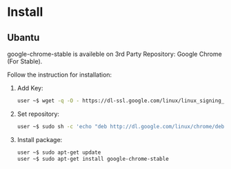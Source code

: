 # Install

## Ubantu

google-chrome-stable is availeble on 3rd Party Repository: Google Chrome (For Stable).

Follow the instruction for installation:

1. Add Key:

    ```bash
    user ~$ wget -q -O - https://dl-ssl.google.com/linux/linux_signing_key.pub | sudo apt-key add -
    ```

2. Set repository:

    ```bash
    user ~$ sudo sh -c 'echo "deb http://dl.google.com/linux/chrome/deb/ stable main" >> /etc/apt/sources.list.d/google.list'
    ```

3. Install package:

    ```bash
    user ~$ sudo apt-get update
    user ~$ sudo apt-get install google-chrome-stable
    ```
